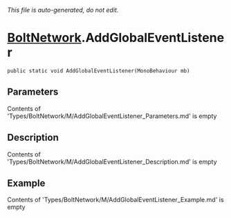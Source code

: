 *This file is auto-generated, do not edit.*

# [BoltNetwork](Types/BoltNetwork.md).AddGlobalEventListener
`public static void AddGlobalEventListener(MonoBehaviour mb)`
## Parameters
Contents of 'Types/BoltNetwork/M/AddGlobalEventListener_Parameters.md' is empty
## Description
Contents of 'Types/BoltNetwork/M/AddGlobalEventListener_Description.md' is empty
## Example
Contents of 'Types/BoltNetwork/M/AddGlobalEventListener_Example.md' is empty
